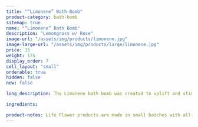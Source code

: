 ```yaml
---
title: "“Limonene” Bath Bomb"
product-category: bath-bomb
sitemap: true
name: "“Limonene” Bath Bomb"
description: "Lemongrass w/ Rose"
image-url: "/assets/img/products/limonene.jpg"
image-large-url: "/assets/img/products/large/limonene.jpg"
price: 15
weight: 175
display_order: 7
cell_layout: "small"
orderable: true
hidden: false
new: false

long_description: The Limonene bath bomb was created to uplift and stimulate the senses and soul. Named after the powerful terpene that is present in the cannabis plant, known for its strong, citrusy scent. Handcrafted with lemon, tea tree and lemongrass essential oils. Topped with rose petals and jasmine buds. Includes a citrine point. This bomb is perfect for heightening the vibration while relieving you of any stresses this journey of life may bring you.

ingredients:

product-notes: Life Flower products are made in small batches with all-natural and boutique ingredients. Most orders are processed within 3 days of being placed.
---
```


